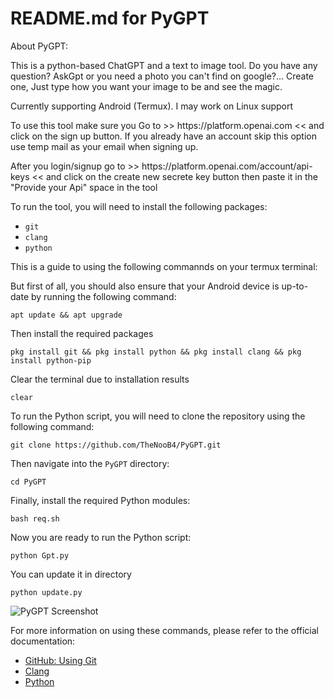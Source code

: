 <!DOCTYPE html>
<html>
<head>






<body>
 
<h1>README.md for PyGPT</h1>

<p>About PyGPT:</p>
<p>This is a python-based ChatGPT and a text to image tool. Do you have any question? AskGpt or you need a photo you can't find on google?... Create one, Just type how you want your image to be and see the magic.



Currently supporting Android (Termux). I may work on Linux support</p>

<p>To use this tool make sure you Go to >> https://platform.openai.com << and click on the sign up button. If you already have an account skip this option use temp mail as your email when signing up.</p>

<p/>After you login/signup go to >> https://platform.openai.com/account/api-keys << and click on the create new secrete key button then paste it in the "Provide your Api" space in the tool
  
<p>To run the tool, you will need to install the following packages:</p>
<ul>
    <li><code>git</code></li>
    <li><code>clang</code></li>
    <li><code>python</code></li>
</ul>
    
    
<p> This is a guide to using the following commannds on your termux terminal:</>
    









<p>But first of all, you should also ensure that your Android device is up-to-date by running the following command:</p>
<pre><code>apt update && apt upgrade</code></pre>
<p>Then install the required packages</p>
<pre><code>pkg install git && pkg install python && pkg install clang && pkg install python-pip</code></pre>

<p>Clear the terminal due to installation results</p>
<pre><code>clear</code></pre>
<p>To run the Python script, you will need to clone the repository using the following command:</p>
<pre><code>git clone https://github.com/TheNooB4/PyGPT.git</code></pre>

<p>Then navigate into the <code>PyGPT</code> directory:</p>
<pre><code>cd PyGPT</code></pre>

<p>Finally, install the required Python modules:</p>
<pre><code>bash req.sh</code></pre>

<p>Now you are ready to run the Python script:</p>
<pre><code>python Gpt.py</code></pre>
 
 <p>You can update it in directory</p>
 <pre><code>python update.py</code></pre>
    
 <img src="https://github.com/TheNooB4/PyGPT/blob/main/SS.jpg" alt="PyGPT Screenshot">

<p>For more information on using these commands, please refer to the official documentation:</p>
<ul>
    <li><a href="https://docs.github.com/en/github/using-git">GitHub: Using Git</a></li>
    <li><a href="https://clang.llvm.org/">Clang</a></li>
    <li><a href="https://www.python.org/">Python</a></li>
</ul>

</body>
</html>

